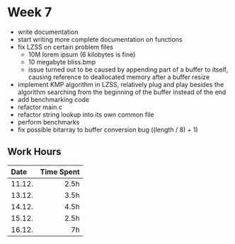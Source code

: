 # Week 7

- write documentation
- start writing more complete documentation on functions
- fix LZSS on certain problem files
    - 10M lorem ipsum (6 kilobytes is fine)
    - 10 megabyte bliss.bmp
    - issue turned out to be caused by appending part of a buffer to itself, causing reference to deallocated memory after a buffer resize
- implement KMP algorithm in LZSS, relatively plug and play besides the algorithm searching from the beginning of the buffer instead of the end
- add benchmarking code
- refactor main.c
- refactor string lookup into its own common file
- perform benchmarks
- fix possible bitarray to buffer conversion bug ((length / 8) + 1)

## Work Hours
| Date   | Time Spent |
| :----- | ---------: |
| 11.12. | 2.5h       |
| 13.12. | 3.5h       |
| 14.12. | 4.5h       |
| 15.12. | 2.5h       |
| 16.12. | 7h         |
